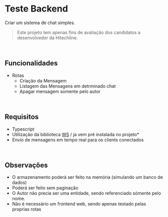 # Teste Backend

Criar um sistema de chat simples.

<blockquote>
Este projeto tem apenas fins de avaliação dos candidatos a desenvolvedor da Hitechline.
</blockquote>

<br/>

## Funcionalidades
- Rotas
  - Criação da Mensagem
  - Listagem das Mensagens em detrminado chat
  - Apagar mensagem somente pelo autor

<br/>

## Requisitos
- Typescript
- Utilização da biblioteca [WS](https://www.npmjs.com/package/ws) / ja vem pré instalada no projeto*
- Envio de mensagens em tempo real para os clients conectados

<br/>

## Observações
- O armazenamento poderá ser feito na memória (simulando um banco de dados)
- Poderá ser feito sem paginação
- O Autor não precia ser uma entidade, sendo referenciado sómente pelo nome.
- Não é necessário um frontend web, sendo apenas testado pelas proprias rotas


